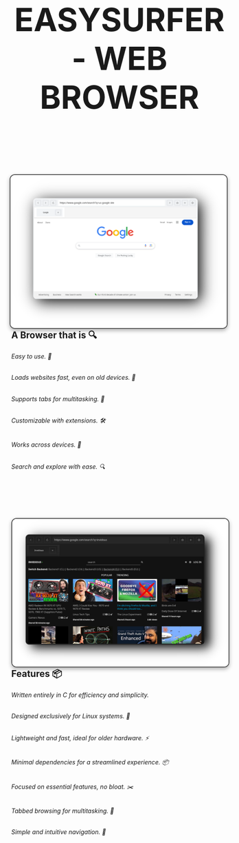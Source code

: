 <div align="center">
  <h2 style="font-size: 74px;">
    <strong>
      <a href="https://user7210unix.github.io/Showcase-website/" style="text-decoration: none; color: inherit;">
        EASYSURFER - WEB BROWSER
      </a>
    </strong>
  </h2>
</div>

  <br><br> <!-- Creates extra space -->


<h1>
  <img src="showcase/surf1.png" align="right" alt="Preview" width="550" style="display: inline-block; margin: 0; border: 2px solid #555; border-radius: 12px; box-shadow: 0 4px 10px rgba(0, 0, 0, 0.3);">
</h1>



<div align="left">
  
  ## A Browser that is 🔍
 ###### Easy to use. 🍉
 ###### Loads websites fast, even on old devices. 🚀
 ###### Supports tabs for multitasking. 📑
 ###### Customizable with extensions. 🛠️
 ###### Works across devices. 🔗
 ###### Search and explore with ease. 🔍

  <br><br> <!-- Creates extra space -->
</div>

  <h1>
    <img src="showcase/surf2.png" align="left" alt="Preview" width="550" style="display: inline-block; margin: 0; border: 2px solid #555; border-radius: 12px; box-shadow: 0 4px 10px rgba(0, 0, 0, 0.3);">
  </h1>
</div>

  
  ## Features 📦
 ######   Written entirely in C for efficiency and simplicity.
 ######   Designed exclusively for Linux systems. 🐧
 ######   Lightweight and fast, ideal for older hardware. ⚡
 ######   Minimal dependencies for a streamlined experience. 📦
 ######   Focused on essential features, no bloat. ✂️
 ######   Tabbed browsing for multitasking. 📑
 ######   Simple and intuitive navigation. 🍉
